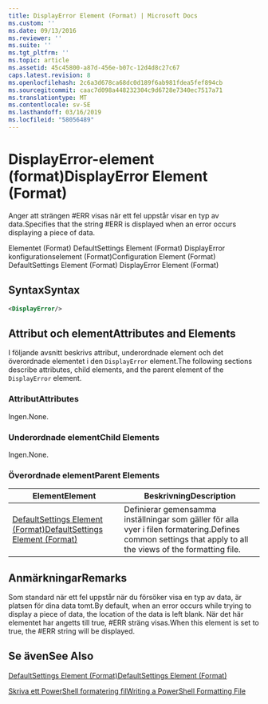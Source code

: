 ```yaml
---
title: DisplayError Element (Format) | Microsoft Docs
ms.custom: ''
ms.date: 09/13/2016
ms.reviewer: ''
ms.suite: ''
ms.tgt_pltfrm: ''
ms.topic: article
ms.assetid: 45c45800-a87d-456e-b07c-12d4d8c27c67
caps.latest.revision: 8
ms.openlocfilehash: 2c6a3d678ca68dc0d189f6ab981fdea5fef894cb
ms.sourcegitcommit: caac7d098a448232304c9d6728e7340ec7517a71
ms.translationtype: MT
ms.contentlocale: sv-SE
ms.lasthandoff: 03/16/2019
ms.locfileid: "58056489"
---
```

# <a name="displayerror-element-format"></a><span data-ttu-id="a16d3-102">DisplayError-element (format)</span><span class="sxs-lookup"><span data-stu-id="a16d3-102">DisplayError Element (Format)</span></span>

<span data-ttu-id="a16d3-103">Anger att strängen #ERR visas när ett fel uppstår visar en typ av data.</span><span class="sxs-lookup"><span data-stu-id="a16d3-103">Specifies that the string #ERR is displayed when an error occurs displaying a piece of data.</span></span>

<span data-ttu-id="a16d3-104">Elementet (Format) DefaultSettings Element (Format) DisplayError konfigurationselement (Format)</span><span class="sxs-lookup"><span data-stu-id="a16d3-104">Configuration Element (Format) DefaultSettings Element (Format) DisplayError Element (Format)</span></span>

## <a name="syntax"></a><span data-ttu-id="a16d3-105">Syntax</span><span class="sxs-lookup"><span data-stu-id="a16d3-105">Syntax</span></span>

```xml
<DisplayError/>
```

## <a name="attributes-and-elements"></a><span data-ttu-id="a16d3-106">Attribut och element</span><span class="sxs-lookup"><span data-stu-id="a16d3-106">Attributes and Elements</span></span>

<span data-ttu-id="a16d3-107">I följande avsnitt beskrivs attribut, underordnade element och det överordnade elementet i den `DisplayError` element.</span><span class="sxs-lookup"><span data-stu-id="a16d3-107">The following sections describe attributes, child elements, and the parent element of the `DisplayError` element.</span></span>

### <a name="attributes"></a><span data-ttu-id="a16d3-108">Attribut</span><span class="sxs-lookup"><span data-stu-id="a16d3-108">Attributes</span></span>

<span data-ttu-id="a16d3-109">Ingen.</span><span class="sxs-lookup"><span data-stu-id="a16d3-109">None.</span></span>

### <a name="child-elements"></a><span data-ttu-id="a16d3-110">Underordnade element</span><span class="sxs-lookup"><span data-stu-id="a16d3-110">Child Elements</span></span>

<span data-ttu-id="a16d3-111">Ingen.</span><span class="sxs-lookup"><span data-stu-id="a16d3-111">None.</span></span>

### <a name="parent-elements"></a><span data-ttu-id="a16d3-112">Överordnade element</span><span class="sxs-lookup"><span data-stu-id="a16d3-112">Parent Elements</span></span>

|<span data-ttu-id="a16d3-113">Element</span><span class="sxs-lookup"><span data-stu-id="a16d3-113">Element</span></span>|<span data-ttu-id="a16d3-114">Beskrivning</span><span class="sxs-lookup"><span data-stu-id="a16d3-114">Description</span></span>|
|-------------|-----------------|
|[<span data-ttu-id="a16d3-115">DefaultSettings Element (Format)</span><span class="sxs-lookup"><span data-stu-id="a16d3-115">DefaultSettings Element (Format)</span></span>](./defaultsettings-element-format.md)|<span data-ttu-id="a16d3-116">Definierar gemensamma inställningar som gäller för alla vyer i filen formatering.</span><span class="sxs-lookup"><span data-stu-id="a16d3-116">Defines common settings that apply to all the views of the formatting file.</span></span>|

## <a name="remarks"></a><span data-ttu-id="a16d3-117">Anmärkningar</span><span class="sxs-lookup"><span data-stu-id="a16d3-117">Remarks</span></span>

<span data-ttu-id="a16d3-118">Som standard när ett fel uppstår när du försöker visa en typ av data, är platsen för dina data tomt.</span><span class="sxs-lookup"><span data-stu-id="a16d3-118">By default, when an error occurs while trying to display a piece of data, the location of the data is left blank.</span></span> <span data-ttu-id="a16d3-119">När det här elementet har angetts till true, #ERR sträng visas.</span><span class="sxs-lookup"><span data-stu-id="a16d3-119">When this element is set to true, the #ERR string will be displayed.</span></span>

## <a name="see-also"></a><span data-ttu-id="a16d3-120">Se även</span><span class="sxs-lookup"><span data-stu-id="a16d3-120">See Also</span></span>

[<span data-ttu-id="a16d3-121">DefaultSettings Element (Format)</span><span class="sxs-lookup"><span data-stu-id="a16d3-121">DefaultSettings Element (Format)</span></span>](./defaultsettings-element-format.md)

[<span data-ttu-id="a16d3-122">Skriva ett PowerShell formatering fil</span><span class="sxs-lookup"><span data-stu-id="a16d3-122">Writing a PowerShell Formatting File</span></span>](./writing-a-powershell-formatting-file.md)
